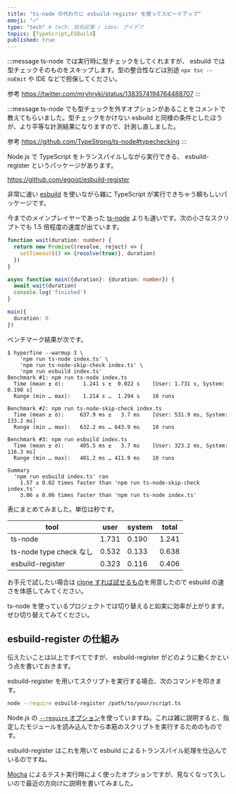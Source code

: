 ```yaml
---
title: "ts-node の代わりに esbuild-register を使ってスピードアップ"
emoji: "⤴️"
type: "tech" # tech: 技術記事 / idea: アイデア
topics: [TypeScript,ESBuild]
published: true
---
```


:::message
ts-node では実行時に型チェックをしてくれますが、 esbuild では型チェックそのものをスキップします。型の整合性などは別途 `npx tsc --noEmit` や IDE などで担保してください。

参考
https://twitter.com/mryhryki/status/1383574194764488707
:::

:::message
ts-node でも型チェックを外すオプションがあることをコメントで教えてもらいました。型チェックをかけない esbuild と同様の条件としたほうが、より平等な計測結果になりますので、計測し直しました。

参考
https://github.com/TypeStrong/ts-node#typechecking
:::

Node.js で TypeScript をトランスパイルしながら実行できる、 esbuild-register というパッケージがあります。

https://github.com/egoist/esbuild-register

非常に速い [esbuild](https://github.com/evanw/esbuild) を使いながら雑に TypeScript が実行できちゃう頼もしいパッケージです。

今までのメインプレイヤーであった [ts-node](https://github.com/TypeStrong/ts-node) よりも速いです。次の小さなスクリプトでも 1.5 倍程度の速度が出ています。

```typescript
function wait(duration: number) {
  return new Promise((resolve, reject) => {
    setTimeout(() => {resolve(true)}, duration)
  })
}

async function main({duration}: {duration: number}) {
  await wait(duration)
  console.log('finished')
}

main({
  duration: 0
})
```

ベンチマーク結果が次です。

```
$ hyperfine --warmup 3 \
    'npm run ts-node index.ts' \
    'npm run ts-node-skip-check index.ts' \
    'npm run esbuild index.ts'
Benchmark #1: npm run ts-node index.ts
  Time (mean ± σ):      1.241 s ±  0.022 s    [User: 1.731 s, System: 0.190 s]
  Range (min … max):    1.214 s …  1.294 s    10 runs

Benchmark #2: npm run ts-node-skip-check index.ts
  Time (mean ± σ):     637.9 ms ±   3.7 ms    [User: 531.9 ms, System: 133.2 ms]
  Range (min … max):   632.2 ms … 643.9 ms    10 runs

Benchmark #3: npm run esbuild index.ts
  Time (mean ± σ):     405.5 ms ±   3.7 ms    [User: 323.2 ms, System: 116.3 ms]
  Range (min … max):   401.2 ms … 411.9 ms    10 runs

Summary
  'npm run esbuild index.ts' ran
    1.57 ± 0.02 times faster than 'npm run ts-node-skip-check index.ts'
    3.06 ± 0.06 times faster than 'npm run ts-node index.ts'
```

表にまとめてみました。単位は秒です。

tool                    | user  | system  | total
------------------------|-------|---------|-------
ts-node                 | 1.731 | 0.190   | 1.241
ts-node type check なし | 0.532 | 0.133   | 0.638
esbuild-register        | 0.323 | 0.116   | 0.406

お手元で試したい場合は [clone すれば試せるもの](https://github.com/januswel/comparison-ts-node-vs-esbuild)を用意したので esbuild の速さを体感してみてください。

ts-node を使っているプロジェクトでは切り替えると如実に効率が上がります。ぜひ切り替えてみてください。

## esbuild-register の仕組み

伝えたいことは以上ですべてですが、 esbuild-register がどのように動くかという点を書いておきます。

esbuild-register を用いてスクリプトを実行する場合、次のコマンドを叩きます。

```sh
node --require esbuild-register /path/to/your/script.ts
```

Node.js の [`--require` オプション](https://nodejs.org/api/cli.html#cli_r_require_module)を使っていますね。これは雑に説明すると、指定したモジュールを読み込んでから本筋のスクリプトを実行するためのものです。

esbuild-register はこれを用いて esbuild によるトランスパイル処理を仕込んでいるのですね。

[Mocha](https://mochajs.org/) によるテスト実行時によく使ったオプションですが、見なくなって久しいので最近の方向けに説明を書いてみました。
